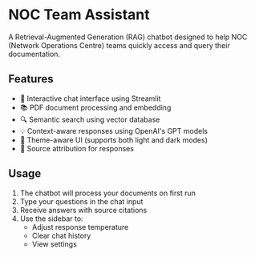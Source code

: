 # NOC Team Assistant

A Retrieval-Augmented Generation (RAG) chatbot designed to help NOC (Network Operations Centre) teams quickly access and query their documentation.

## Features

- 🤖 Interactive chat interface using Streamlit
- 📚 PDF document processing and embedding
- 🔍 Semantic search using vector database
- 💡 Context-aware responses using OpenAI's GPT models
- 🎨 Theme-aware UI (supports both light and dark modes)
- 📝 Source attribution for responses

## Usage

1. The chatbot will process your documents on first run
2. Type your questions in the chat input
3. Receive answers with source citations
4. Use the sidebar to:
   - Adjust response temperature
   - Clear chat history
   - View settings
